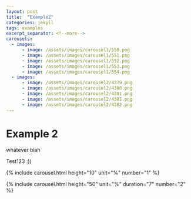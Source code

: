 ```yaml
---
layout: post
title:  "Example2"
categories: jekyll
tags: examples
excerpt_separator: <!--more-->
carousels:
  - images:
      - image: /assets/images/carousel1/550.png
      - image: /assets/images/carousel1/551.png
      - image: /assets/images/carousel1/552.png
      - image: /assets/images/carousel1/553.png
      - image: /assets/images/carousel1/554.png
  - images:
      - image: /assets/images/carousel2/4379.png
      - image: /assets/images/carousel2/4380.png
      - image: /assets/images/carousel2/4381.png
      - image: /assets/images/carousel2/4381.png
      - image: /assets/images/carousel2/4382.png
---
```


# Example 2

whatever blah

<!--more-->

Test123 :))


{% include carousel.html height="10" unit="%" number="1" %}

{% include carousel.html height="50" unit="%" duration="7" number="2" %}